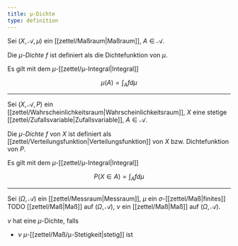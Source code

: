 ```yaml
---
title: μ-Dichte
type: definition
---
```


Sei $(X, \mathcal{A}, \mu)$ ein [[zettel/Maßraum|Maßraum]], $A \in \mathcal{A}$.

Die *$\mu$-Dichte* $f$ ist definiert als die Dichtefunktion von $\mu$.

Es gilt mit dem $\mu$-[[zettel/μ-Integral|Integral]]

$$
	\mu(A) = \int_A f d\mu
$$

---

Sei $(X, \mathcal{A}, P)$ ein [[zettel/Wahrscheinlichkeitsraum|Wahrscheinlichkeitsraum]], $X$ eine stetige [[zettel/Zufallsvariable|Zufallsvariable]], $A \in \mathcal{A}$.

Die *$\mu$-Dichte* $f$ von $X$ ist definiert als [[zettel/Verteilungsfunktion|Verteilungsfunktion]] von $X$ bzw. Dichtefunktion von $P$.

Es gilt mit dem $\mu$-[[zettel/μ-Integral|Integral]]

$$
	P(X \in A) = \int_A f d\mu
$$

---

Sei $(\Omega, \mathcal{A})$ ein [[zettel/Messraum|Messraum]], $\mu$ ein $\sigma$-[[zettel/Maß|finites]] TODO [[zettel/Maß|Maß]] auf $(\Omega, \mathcal{A})$, $\nu$ ein [[zettel/Maß|Maß]] auf $(\Omega, \mathcal{A})$.

$\nu$ hat eine $\mu$-Dichte, falls
- $\nu$ $\mu$-[[zettel/Maß/μ-Stetigkeit|stetig]] ist